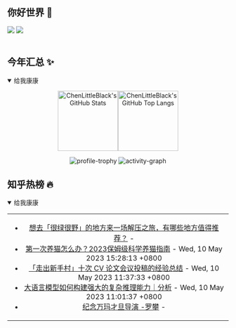 ## 你好世界 👋

[![](https://img.shields.io/badge/@ChenLittleBlack-1a6c81?style=flat&logo=java&logoColor=1a6c81&label=Java&colorA=ffffff)](https://www.java.com/)
[![](https://img.shields.io/badge/@ChenLittleBlack-41b883?style=flat&logo=vuedotjs&logoColor=41b883&label=Vue&colorA=ffffff)](https://cn.vuejs.org/)

<div align="center">

<img alt="" src="https://readme-typing-svg.herokuapp.com?font=Consolas&center=true&vCenter=true&width=800&height=60&lines=The+traveler+often+arrives%2C+and+the+doer+often+succeeds.">
<img width="800"  height="3" alt="" src="https://camo.githubusercontent.com/82291b0fe831bfc6781e07fc5090cbd0a8b912bb8b8d4fec0696c881834f81ac/68747470733a2f2f70726f626f742e6d656469612f394575424971676170492e676966">

</div>


## 今年汇总 ✨

<details open>

<summary>给我康康</summary>

<div align="center">

<img height="137px" alt="ChenLittleBlack's GitHub Stats" src="https://github-readme-stats-roan-delta.vercel.app/api?username=ChenLittleBlack&hide_title=false&hide_border=true&show_icons=true&include_all_commits=true&line_height=21&bg_color=0,EC6C6C,FFD479,FFFC79,73FA79&theme=graywhite&locale=cn" /><img align="" height="137px" alt="ChenLittleBlack's GitHub Top Langs" src="https://github-readme-stats-roan-delta.vercel.app/api/top-langs/?username=ChenLittleBlack&hide_title=false&hide_border=true&layout=compact&bg_color=0,73FA79,73FDFF,D783FF&theme=graywhite&locale=cn" />

<img alt="profile-trophy" src="https://github-profile-trophy.vercel.app/?username=ChenLittleBlack&theme=algolia&column=-1" />

<img alt="activity-graph" src="https://activity-graph.herokuapp.com/graph?username=ChenLittleBlack&theme=github" />

</div>

</details>


## 知乎热榜 🔥

<details open>

<summary>给我康康</summary>

<div align="center">

<table style="height: 300px;">
<tr>
<td align="center" valign="middle">

<!-- START_SECTION:blog -->
* <a href='http://www.zhihu.com/question/599400298/answer/3022509421?utm_campaign=rss&utm_medium=rss&utm_source=rss&utm_content=title' target='_blank'>想去「很绿很野」的地方来一场解压之旅，有哪些地方值得推荐？</a> - 
* <a href='http://zhuanlan.zhihu.com/p/533713665?utm_campaign=rss&utm_medium=rss&utm_source=rss&utm_content=title' target='_blank'>第一次养猫怎么办？2023保姆级科学养猫指南</a> - Wed, 10 May 2023 15:28:13 +0800
* <a href='http://zhuanlan.zhihu.com/p/627032371?utm_campaign=rss&utm_medium=rss&utm_source=rss&utm_content=title' target='_blank'>「走出新手村」十次 CV 论文会议投稿的经验总结</a> - Wed, 10 May 2023 11:37:33 +0800
* <a href='http://zhuanlan.zhihu.com/p/626533715?utm_campaign=rss&utm_medium=rss&utm_source=rss&utm_content=title' target='_blank'>大语言模型如何构建强大的复杂推理能力｜分析</a> - Wed, 10 May 2023 11:01:37 +0800
* <a href='http://zhuanlan.zhihu.com/p/627863650?utm_campaign=rss&utm_medium=rss&utm_source=rss&utm_content=title' target='_blank'>纪念万玛才旦导演  -罗攀</a> - 
<!-- END_SECTION:blog -->

</td>
</tr>
</table>

</div>
</details>
